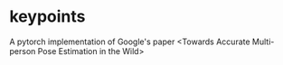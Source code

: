 # keypoints
A pytorch implementation of Google's paper &lt;Towards Accurate Multi-person Pose Estimation in the Wild>
